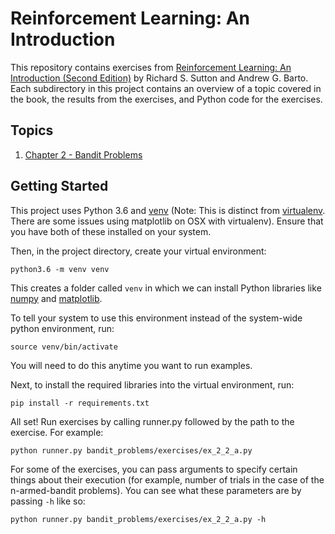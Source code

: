 # Reinforcement Learning: An Introduction

This repository contains exercises from [Reinforcement Learning: An Introduction (Second Edition)](https://mitpress.mit.edu/books/reinforcement-learning) by Richard S. Sutton and Andrew G. Barto.
Each subdirectory in this project contains an overview of a topic covered
in the book, the results from the exercises, and Python code for the exercises.

## Topics

1. [Chapter 2 - Bandit Problems](./bandit_problems)

## Getting Started
This project uses Python 3.6 and [venv](https://docs.python.org/3/library/venv.html)
(Note: This is distinct from [virtualenv](https://virtualenv.pypa.io/en/stable/). There
are some issues using matplotlib on OSX with virtualenv).
Ensure that you have both of these installed on your system.

Then, in the project directory, create your virtual environment:
```
python3.6 -m venv venv
```
This creates a folder called `venv` in which we can install Python libraries
like [numpy](http://www.numpy.org/) and [matplotlib](http://matplotlib.org/).

To tell your system to use this environment instead of the system-wide python environment, run:
```
source venv/bin/activate
```
You will need to do this anytime you want to run examples.


Next, to install the required libraries into the virtual environment, run:
```
pip install -r requirements.txt
```

All set! Run exercises by calling runner.py followed by the path to the exercise. For example:
```
python runner.py bandit_problems/exercises/ex_2_2_a.py
```

For some of the exercises, you can pass arguments to specify certain things about their execution (for example, number of trials in the case
of the n-armed-bandit problems). You can see what these parameters are by passing `-h` like so:
```
python runner.py bandit_problems/exercises/ex_2_2_a.py -h
```
